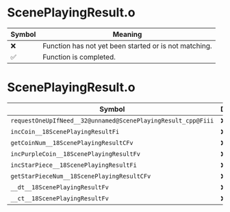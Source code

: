 # ScenePlayingResult.o
| Symbol | Meaning 
| ------------- | ------------- 
| :x: | Function has not yet been started or is not matching. 
| :white_check_mark: | Function is completed. 


# ScenePlayingResult.o
| Symbol | Decompiled? |
| ------------- | ------------- |
| `requestOneUpIfNeed__32@unnamed@ScenePlayingResult_cpp@Fiii` | :x: |
| `incCoin__18ScenePlayingResultFi` | :x: |
| `getCoinNum__18ScenePlayingResultCFv` | :x: |
| `incPurpleCoin__18ScenePlayingResultFv` | :x: |
| `incStarPiece__18ScenePlayingResultFi` | :x: |
| `getStarPieceNum__18ScenePlayingResultCFv` | :x: |
| `__dt__18ScenePlayingResultFv` | :x: |
| `__ct__18ScenePlayingResultFv` | :x: |

